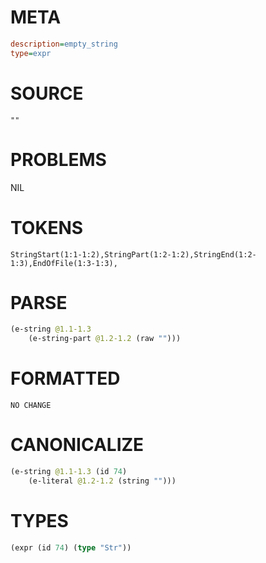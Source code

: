 # META
~~~ini
description=empty_string
type=expr
~~~
# SOURCE
~~~roc
""
~~~
# PROBLEMS
NIL
# TOKENS
~~~zig
StringStart(1:1-1:2),StringPart(1:2-1:2),StringEnd(1:2-1:3),EndOfFile(1:3-1:3),
~~~
# PARSE
~~~clojure
(e-string @1.1-1.3
	(e-string-part @1.2-1.2 (raw "")))
~~~
# FORMATTED
~~~roc
NO CHANGE
~~~
# CANONICALIZE
~~~clojure
(e-string @1.1-1.3 (id 74)
	(e-literal @1.2-1.2 (string "")))
~~~
# TYPES
~~~clojure
(expr (id 74) (type "Str"))
~~~
